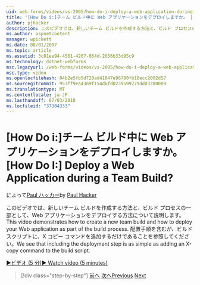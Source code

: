 ```yaml
---
uid: web-forms/videos/vs-2005/how-do-i-deploy-a-web-application-during-a-team-build
title: '[How Do i:]チーム ビルド中に Web アプリケーションをデプロイしますか。 | Microsoft Docs'
author: pjhacker
description: このビデオでは、新しいチーム ビルドを作成する方法と、ビルド プロセスの一部として、Web アプリケーションをデプロイする方法について説明します。 配置を含むを参照してください.
ms.author: aspnetcontent
manager: wpickett
ms.date: 08/01/2007
ms.topic: article
ms.assetid: 3c81ee94-4561-4267-864d-2656b33d95c9
ms.technology: dotnet-webforms
msc.legacyurl: /web-forms/videos/vs-2005/how-do-i-deploy-a-web-application-during-a-team-build
msc.type: video
ms.openlocfilehash: 04b2e5fb5d720ad41847e96700fb10ecc2002d57
ms.sourcegitcommit: 953ff9ea4369f154d6fd0239599279ddd3280009
ms.translationtype: MT
ms.contentlocale: ja-JP
ms.lasthandoff: 07/03/2018
ms.locfileid: "37384333"
---
```

<a name="how-do-i-deploy-a-web-application-during-a-team-build"></a><span data-ttu-id="61592-105">[How Do i:]チーム ビルド中に Web アプリケーションをデプロイしますか。</span><span class="sxs-lookup"><span data-stu-id="61592-105">[How Do I:] Deploy a Web Application during a Team Build?</span></span>
====================
<span data-ttu-id="61592-106">によって[Paul ハッカー](https://github.com/pjhacker)</span><span class="sxs-lookup"><span data-stu-id="61592-106">by [Paul Hacker](https://github.com/pjhacker)</span></span>

<span data-ttu-id="61592-107">このビデオでは、新しいチーム ビルドを作成する方法と、ビルド プロセスの一部として、Web アプリケーションをデプロイする方法について説明します。</span><span class="sxs-lookup"><span data-stu-id="61592-107">This video demonstrates how to create a new team build and how to deploy your Web application as part of the build process.</span></span> <span data-ttu-id="61592-108">配置手順を含むが、ビルド スクリプトに、X コピー コマンドを追加するだけであることを参照してください。</span><span class="sxs-lookup"><span data-stu-id="61592-108">We see that including the deployment step is as simple as adding an X-copy command to the build script.</span></span>

[<span data-ttu-id="61592-109">&#9654;ビデオ (5 分)</span><span class="sxs-lookup"><span data-stu-id="61592-109">&#9654; Watch video (5 minutes)</span></span>](https://channel9.msdn.com/Blogs/ASP-NET-Site-Videos/how-do-i-deploy-a-web-application-during-a-team-build)

> [!div class="step-by-step"]
> <span data-ttu-id="61592-110">[前へ](how-do-i-automate-testing-using-team-build.md)
> [次へ](how-do-i-run-unit-tests-against-a-deployed-database.md)</span><span class="sxs-lookup"><span data-stu-id="61592-110">[Previous](how-do-i-automate-testing-using-team-build.md)
[Next](how-do-i-run-unit-tests-against-a-deployed-database.md)</span></span>
